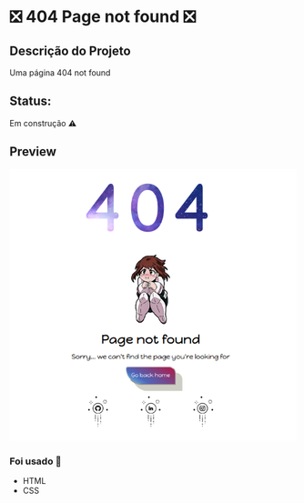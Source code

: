# :negative_squared_cross_mark: 404 Page not found :negative_squared_cross_mark:

## Descrição do Projeto
<p align="justify"> Uma página 404 not found </p>

## Status: 
 Em construção :warning:
 
   ## Preview
  
 <img src="https://github.com/freitasrayani/404-error-page/blob/master/404view.png">
   

### Foi usado :construction:
  - HTML
   - CSS
   


